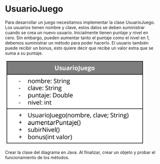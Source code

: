 
# UsuarioJuego

Para desarrollar un juego necesitamos implementar la clase UsuarioJuego. Los usuarios tienen nombre y clave, estos datos se deben suministrar cuando se crea un nuevo usuario. Inicialmente tienen puntaje y nivel en cero. Sin embargo, pueden aumentar tanto el puntaje como el nivel en 1, debemos suministrar un método para poder hacerlo. El usuario también puede recibir un bonus, esto quiere decir que recibe un valor extra que se suma a su puntaje.

![UML-UsuarioJuego]( https://github.com/soymilidev/JAVA-I/blob/main/C5/C5-Mesa/img/UsuarioJuego.png)

Crear la clase del diagrama en Java. Al finalizar, crear un objeto y probar el funcionamiento de los métodos.